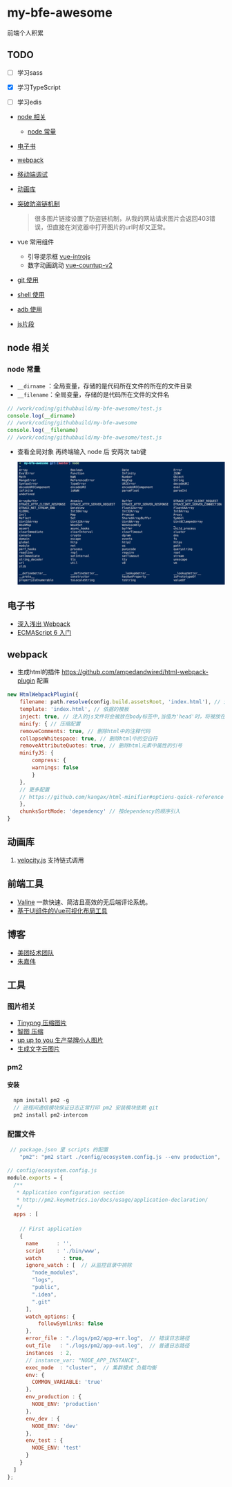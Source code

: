 # my-bfe-awesome
前端个人积累

## TODO
 - [ ] 学习sass
 - [x] 学习TypeScript
 - [ ] 学习edis




- [node 相关](#node-相关)
  - [node 常量](#node-常量)

- [电子书](#电子书)
- [webpack](#webpack)
- [移动端调试](https://github.com/choukin/my-bfe-awesome/issues/1)
- [动画库](#动画库)
- [突破防盗链机制](https://github.com/jpgerek/referrer-killer)
   > 很多图片链接设置了防盗链机制，从我的网站请求图片会返回403错误，但直接在浏览器中打开图片的url时却又正常。



- vue 常用组件
  - 引导提示框 [vue-introjs](https://www.npmjs.com/package/vue-introjs) 
  - 数字动画跳动 [vue-countup-v2](https://github.com/xlsdg/vue-countup-v2?ref=madewithvuejs.com)  

- [git 使用](git-use.md)
- [shell 使用](shell-use.md)
- [adb 使用](adb-use.md)
- [js片段](js片段.md)

## node 相关
### node 常量
- `__dirname` ：全局变量，存储的是代码所在文件的所在的文件目录
- `__filename`：全局变量，存储的是代码所在文件的文件名

```js
// /work/coding/githubbuild/my-bfe-awesome/test.js
console.log(__dirname)
// /work/coding/githubbuild/my-bfe-awesome
console.log(__filename)
// /work/coding/githubbuild/my-bfe-awesome/test.js
```

- 查看全局对象 再终端输入 node 后 安两次 tab键
  
  ![](./img/node/doubletab.jpg)


## 电子书
- [深入浅出 Webpack ](http://webpack.wuhaolin.cn/)
- [ECMAScript 6 入门](http://es6.ruanyifeng.com/)

## webpack
- 生成html的插件 https://github.com/ampedandwired/html-webpack-plugin 配置
```js
new HtmlWebpackPlugin({
    filename: path.resolve(config.build.assetsRoot, 'index.html'), // 生成的html的文件名
    template: 'index.html', // 依据的模板
    inject: true, // 注入的js文件将会被放在body标签中,当值为'head'时，将被放在head标签中
    minify: { // 压缩配置
    removeComments: true, // 删除html中的注释代码
    collapseWhitespace: true, // 删除html中的空白符
    removeAttributeQuotes: true, // 删除html元素中属性的引号
    minifyJS: {
        compress: {
        warnings: false
        }
    },
    // 更多配置
    // https://github.com/kangax/html-minifier#options-quick-reference
    },
    chunksSortMode: 'dependency' // 按dependency的顺序引入
}
```


## 动画库

1. [velocity.js](https://github.com/julianshapiro/velocity) 支持链式调用 


## 前端工具
 - [Valine](https://valine.js.org/) 一款快速、简洁且高效的无后端评论系统。
 - [基于UI组件的Vue可视化布局工具](https://github.com/jaweii/Vue-Layout)
  
## 博客
- [美团技术团队](https://tech.meituan.com/)  
- [朱嘉伟](http://buzhundong.com/)

## 工具
### 图片相关
 - [Tinypng 压缩图片](https://tinypng.com/)
 - [智图 压缩](https://zhitu.isux.us/)
 - [up up to you 生产举牌小人图片](http://upuptoyou.com/)
 - [生成文字云图片](https://wordart.com/create)

### pm2

#### 安装
``` js
  npm install pm2 -g
  // 进程间通信模块保证日志正常打印 pm2 安装模块依赖 git
  pm2 install pm2-intercom 
```

### 配置文件
```js
 // package.json 里 scripts 的配置
    "pm2": "pm2 start ./config/ecosystem.config.js --env production",
```

```js
// config/ecosystem.config.js
module.exports = {
  /**
   * Application configuration section
   * http://pm2.keymetrics.io/docs/usage/application-declaration/
   */
  apps : [

    // First application
    {
      name      : '',
      script    : './bin/www',
      watch       : true,
      ignore_watch : [  // 从监控目录中排除
        "node_modules",
        "logs",
        "public",
        ".idea",
        ".git"
      ],
      watch_options: {
          followSymlinks: false
      },
      error_file : "./logs/pm2/app-err.log",  // 错误日志路径
      out_file   : "./logs/pm2/app-out.log",  // 普通日志路径
      instances  : 2,
      // instance_var: "NODE_APP_INSTANCE",
      exec_mode  : "cluster",  // 集群模式 负载均衡
      env: {
        COMMON_VARIABLE: 'true'
      },
      env_production : {
        NODE_ENV: 'production'
      },
      env_dev : {
        NODE_ENV: 'dev'
      },
      env_test : {
        NODE_ENV: 'test'
      }
    }
  ]
};

```